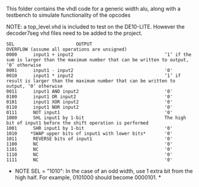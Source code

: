 This folder contains the vhdl code for a generic width alu, along with a testbench to simulate functionality of the opcodes

NOTE: a top_level.vhd is included to test on the DE10-LITE. However the decoder7seg vhd files need to be added to the project.


    SEL                       OUTPUT                                                OVERFLOW (assume all operations are unsigned)                         
    0000      input1 + input2                                  ‘1’ if the sum is larger than the maximum number that can be written to output, ‘0’ otherwise   
    0001      input1 - input2                                  '0'                                                                                              
    0010      input1 * input2                                  ‘1’ if result is larger than the maximum number that can be written to output, ‘0’ otherwise     
    0011      input1 AND input2                                '0'                                                                                              
    0100      input1 OR input2                                 '0'                                                                                              
    0101      input1 XOR input2                                '0'                                                                                              
    0110      input1 NOR input2                                '0'                                                                                              
    0111      NOT input1                                       '0'                                                                                              
    1000      SHL input1 by 1-bit                              The high bit of input1 before the shift operation is performed                                   
    1001      SHR input1 by 1-bit                              '0'                                                                                              
    1010     *SWAP upper bits of input1 with lower bits*       '0'                                                                                              
    1011      REVERSE bits of input1                           '0'                                                                                              
    1100      NC                                               '0'                                                                                              
    1101      NC                                               '0'                                                                                              
    1110      NC                                               '0'                                                                                              
    1111      NC                                               '0'                                                                                              

* NOTE SEL = "1010": In the case of an odd width, use 1 extra bit from the high half. For example, 0101000 should become 0000101. *
